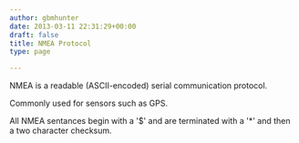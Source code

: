 ```yaml
---
author: gbmhunter
date: 2013-03-11 22:31:29+00:00
draft: false
title: NMEA Protocol
type: page

---
```


NMEA is a readable (ASCII-encoded) serial communication protocol.

Commonly used for sensors such as GPS.

All NMEA sentances begin with a '$' and are terminated with a '*' and then a two character checksum.
